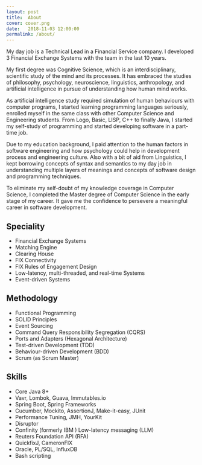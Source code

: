 ```yaml
---
layout: post
title:  About
cover: cover.png
date:   2018-11-03 12:00:00
permalink: /about/
---
```


My day job is a Technical Lead in a Financial Service company. I developed 3 Financial Exchange Systems with the team in the last 10 years.

My first degree was Cognitive Science, which is an interdisciplinary, scientific study of the mind and its processes. It has embraced the studies of philosophy, psychology, neuroscience, linguistics, anthropology, and artificial intelligence in pursue of understanding how human mind works.

As artificial intelligence study required simulation of human behaviours with computer programs, I started learning programming languages seriously, enrolled myself in the same class with other Computer Science and Engineering students. From Logo, Basic, LISP, C++ to finally Java, I started my self-study of programming and started developing software in a part-time job.   

Due to my education background, I paid attention to the human factors in software engineering and how psychology could help in development process and engineering culture. Also with a bit of aid from Linguistics, I kept borrowing concepts of syntax and semantics to my day job in understanding multiple layers of meanings and concepts of software design and programming techniques.

To eliminate my self-doubt of my knowledge coverage in Computer Science, I completed the Master degree of Computer Science in the early stage of my career. It gave me the confidence to persevere a meaningful career in software development. 

## Speciality
* Financial Exchange Systems
* Matching Engine
* Clearing House
* FIX Connectivity
* FIX Rules of Engagement Design
* Low-latency, multi-threaded, and real-time Systems
* Event-driven Systems

## Methodology
* Functional Programming
* SOLID Principles
* Event Sourcing
* Command Query Responsibility Segregation (CQRS)
* Ports and Adapters (Hexagonal Architecture) 
* Test-driven Development (TDD)
* Behaviour-driven Development (BDD) 
* Scrum (as Scrum Master)

## Skills
* Core Java 8+
* Vavr, Lombok, Guava, Immutables.io
* Spring Boot, Spring Frameworks
* Cucumber, Mockito, AssertionJ, Make-it-easy, JUnit
* Performance Tuning, JMH, YourKit
* Disruptor
* Confinity (formerly IBM ) Low-latency messaging (LLM)
* Reuters Foundation API (RFA)
* QuickfixJ, CameronFIX
* Oracle, PL/SQL, InfluxDB
* Bash scripting